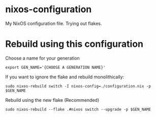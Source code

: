 # nixos-configuration

My NixOS configuration file. Trying out flakes. 

# Rebuild using this configuration

Choose a name for your generation

```
export GEN_NAME='{CHOOSE A GENERATION NAME}'
```

If you want to ignore the flake and rebuild monolithically: 

```
sudo nixos-rebuild switch -I nixos-config=./configuration.nix -p $GEN_NAME
```

Rebuild using the new flake (Recommended)

```
sudo nixos-rebuild --flake .#nixos switch --upgrade -p $GEN_NAME
```